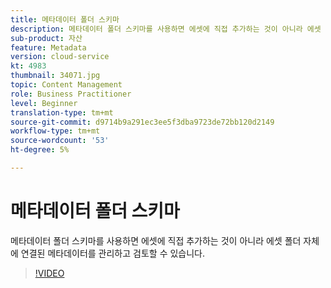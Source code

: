 ```yaml
---
title: 메타데이터 폴더 스키마
description: 메타데이터 폴더 스키마를 사용하면 에셋에 직접 추가하는 것이 아니라 에셋 폴더 자체에 연결된 메타데이터를 관리하고 검토할 수 있습니다.
sub-product: 자산
feature: Metadata
version: cloud-service
kt: 4983
thumbnail: 34071.jpg
topic: Content Management
role: Business Practitioner
level: Beginner
translation-type: tm+mt
source-git-commit: d9714b9a291ec3ee5f3dba9723de72bb120d2149
workflow-type: tm+mt
source-wordcount: '53'
ht-degree: 5%

---
```



# 메타데이터 폴더 스키마

메타데이터 폴더 스키마를 사용하면 에셋에 직접 추가하는 것이 아니라 에셋 폴더 자체에 연결된 메타데이터를 관리하고 검토할 수 있습니다.

>[!VIDEO](https://video.tv.adobe.com/v/34071/?quality=12&learn=on&hidetitle=true)
